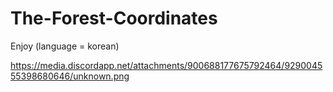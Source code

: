 # The-Forest-Coordinates

Enjoy (language = korean)

https://media.discordapp.net/attachments/900688177675792464/929004555398680646/unknown.png
